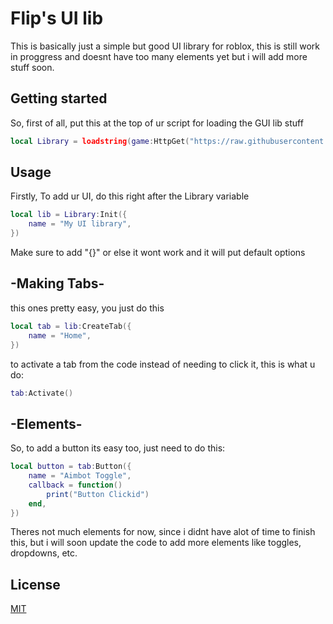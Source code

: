 # Flip's UI lib

This is basically just a simple but good UI library for roblox, this is still work in proggress and doesnt have too many elements yet but i will add more stuff soon.

## Getting started

So, first of all, put this at the top of ur script for loading the GUI lib stuff

```lua
local Library = loadstring(game:HttpGet("https://raw.githubusercontent.com/User3-ship-it/Flip-s-Library/refs/heads/main/MainCode"))()
```

## Usage

Firstly, To add ur UI, do this right after the Library variable

```lua
local lib = Library:Init({
	name = "My UI library",
})
```

Make sure to add "{}" or else it wont work and it will put default options

## -Making Tabs-

this ones pretty easy, you just do this

```lua
local tab = lib:CreateTab({
	name = "Home",
})
```
to activate a tab from the code instead of needing to click it, this is what u do:

```lua
tab:Activate()
```

## -Elements-

So, to add a button its easy too, just need to do this:

```lua
local button = tab:Button({
	name = "Aimbot Toggle",
	callback = function()
		print("Button Clickid")
	end,
})
```

Theres not much elements for now, since i didnt have alot of time to finish this, but i will soon update the code to add more elements like toggles, dropdowns, etc.

## License

[MIT](https://choosealicense.com/licenses/mit/)

